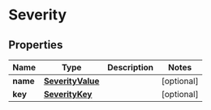 
# Severity

## Properties
Name | Type | Description | Notes
------------ | ------------- | ------------- | -------------
**name** | [**SeverityValue**](SeverityValue.md) |  |  [optional]
**key** | [**SeverityKey**](SeverityKey.md) |  |  [optional]



